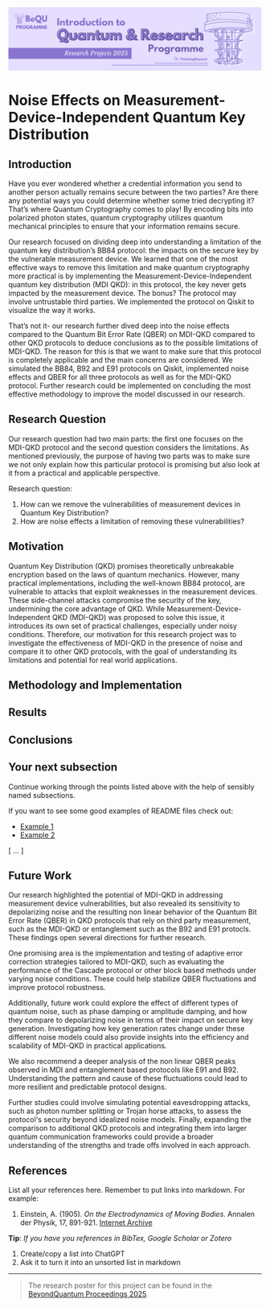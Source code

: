 ![BeyondQuantum Banner for Research Projects](../BeyondQuantum_Banner_Research_Projects_2025.png)

# Noise Effects on Measurement-Device-Independent Quantum Key Distribution

## Introduction
Have you ever wondered whether a credential information you send to another person actually remains secure between the two parties? Are there any potential ways you could determine whether some tried decrypting it? That’s where Quantum Cryptography comes to play! By encoding bits into polarized photon states, quantum cryptography utilizes quantum mechanical principles to ensure that your information remains secure. 

Our research focused on dividing deep into understanding a limitation of the quantum key distribution’s BB84 protocol: the impacts on the secure key by the vulnerable measurement device. We learned that one of the most effective ways to remove this limitation and make quantum cryptography more practical is by implementing the Measurement-Device-Independent quantum key distribution (MDI QKD): in this protocol, the key never gets impacted by the measurement device. The bonus? The protocol may involve untrustable third parties. We implemented the protocol on Qiskit to visualize the way it works.

That’s not it- our research further dived deep into the noise effects compared to the Quantum Bit Error Rate (QBER) on MDI-QKD compared to other QKD protocols to deduce conclusions as to the possible limitations of MDI-QKD. The reason for this is that we want to make sure that this protocol is completely applicable and the main concerns are considered. We simulated the BB84, B92 and E91 protocols on Qiskit, implemented noise effects and QBER for all three protocols as well as for the MDI-QKD protocol. Further research could be implemented on concluding the most effective methodology to improve the model discussed in our research.

## Research Question

Our research question had two main parts: the first one focuses on the MDI-QKD protocol and the second question considers the limitations. As mentioned previously, the purpose of having two parts was to make sure we not only explain how this particular protocol is promising but also look at it from a practical and applicable perspective.

Research question:
1. How can we remove the vulnerabilities of measurement devices in Quantum Key Distribution?
2. How are noise effects a limitation of removing these vulnerabilities? 


## Motivation

Quantum Key Distribution (QKD) promises theoretically unbreakable encryption based on the laws of quantum mechanics. However, many practical implementations, including the well-known BB84 protocol, are vulnerable to attacks that exploit weaknesses in the measurement devices. These side-channel attacks compromise the security of the key, undermining the core advantage of QKD. While Measurement-Device-Independent QKD (MDI-QKD) was proposed to solve this issue, it introduces its own set of practical challenges, especially under noisy conditions. Therefore, our motivation for this research project was to investigate the effectiveness of MDI-QKD in the presence of noise and compare it to other QKD protocols, with the goal of understanding its limitations and potential for real world applications.

## Methodology and Implementation

## Results

## Conclusions

## Your next subsection

Continue working through the points listed above with the help of sensibly named subsections. 

If you want to see some good examples of README files check out:
- [Example 1](https://github.com/ThinkingBeyond/BeyondAI-2024/blob/main/warenya-loulia/README.md)
- [Example 2](https://github.com/ThinkingBeyond/BeyondAI-2024/blob/main/shaana-karuna/README.md)

[ ... ]

## Future Work

Our research highlighted the potential of MDI-QKD in addressing measurement device vulnerabilities, but also revealed its sensitivity to depolarizing noise and the resulting non linear behavior of the Quantum Bit Error Rate (QBER) in QKD protocols that rely on third party measurement, such as the  MDI-QKD or entanglement such as the B92 and E91 protocls. These findings open several directions for further research.

One promising area is the implementation and testing of adaptive error correction strategies tailored to MDI-QKD, such as evaluating the performance of the Cascade protocol or other block based methods under varying noise conditions. These could help stabilize QBER fluctuations and improve protocol robustness.

Additionally, future work could explore the effect of different types of quantum noise, such as phase damping or amplitude damping, and how they compare to depolarizing noise in terms of their impact on secure key generation. Investigating how key generation rates change under these different noise models could also provide insights into the efficiency and scalability of MDI-QKD in practical applications.

We also recommend a deeper analysis of the non linear QBER peaks observed in MDI and entanglement based protocols like E91 and B92. Understanding the pattern and cause of these fluctuations could lead to more resilient and predictable protocol designs.

Further studies could involve simulating potential eavesdropping attacks, such as photon number splitting or Trojan horse attacks, to assess the protocol's security beyond idealized noise models. Finally, expanding the comparison to additional QKD protocols and integrating them into larger quantum communication frameworks could provide a broader understanding of the strengths and trade offs involved in each approach.


## References

List all your references here. Remember to put links into markdown. For example:

1.  Einstein, A. (1905). *On the Electrodynamics of Moving Bodies*. Annalen der Physik, 17, 891-921. [Internet Archive](https://archive.org/details/einstein-1905-relativity)

**Tip**: *If you have you references in BibTex, Google Scholar or Zotero*
1. Create/copy a list into ChatGPT
2. Ask it to turn it into an unsorted list in markdown

---

> The research poster for this project can be found in the [BeyondQuantum Proceedings 2025](https://thinkingbeyond.education/beyondquantum_proceedings_2025/).

